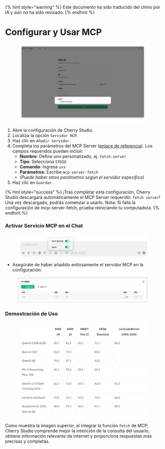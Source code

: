 
{% hint style="warning" %}
Este documento ha sido traducido del chino por IA y aún no ha sido revisado.
{% endhint %}

# Configurar y Usar MCP

<figure><img src="../../.gitbook/assets/image (8).png" alt=""><figcaption></figcaption></figure>

1. Abre la configuración de Cherry Studio.
2. Localiza la opción `Servidor MCP`.
3. Haz clic en `Añadir Servidor`.
4. Completa los parámetros del MCP Server ([enlace de referencia](https://github.com/modelcontextprotocol/servers/tree/main/src/fetch)). Los campos requeridos pueden incluir:
   * **Nombre**: Define uno personalizado, ej. `fetch-server`
   * **Tipo**: Selecciona `STDIO`
   * **Comando**: Ingresa `uvx`
   * **Parámetros**: Escribe `mcp-server-fetch`
   * *(Puede haber otros parámetros según el servidor específico)*
5. Haz clic en `Guardar`.

{% hint style="success" %}
¡Tras completar esta configuración, Cherry Studio descargará automáticamente el MCP Server requerido: `fetch server`! Una vez descargado, podrás comenzar a usarlo. Nota: Si falla la configuración de mcp-server-fetch, prueba reiniciando tu computadora.
{% endhint %}

### Activar Servicio MCP en el Chat

<figure><img src="../../.gitbook/assets/MCP-输入框按钮示例.png" alt=""><figcaption></figcaption></figure>

* Asegúrate de haber añadido exitosamente el servidor MCP en la configuración:

<figure><img src="../../.gitbook/assets/MCP服务器示例.png" alt=""><figcaption></figcaption></figure>

### **Demostración de Uso**

<figure><img src="../../.gitbook/assets/image (1) (1).png" alt=""><figcaption></figcaption></figure>

Como muestra la imagen superior, al integrar la función `fetch` de MCP, Cherry Studio comprende mejor la intención de la consulta del usuario, obtiene información relevante de internet y proporciona respuestas más precisas y completas.